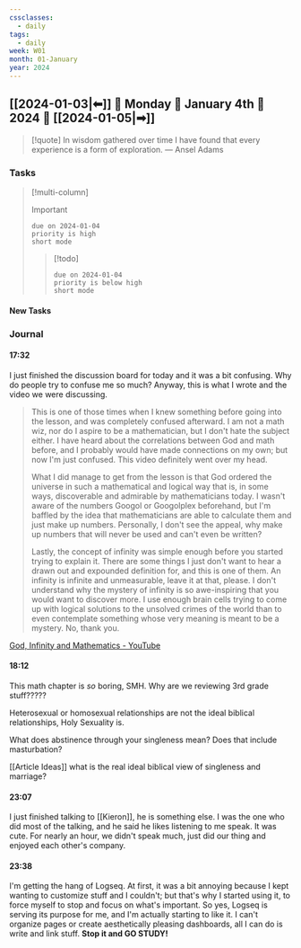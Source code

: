 ```yaml
---
cssclasses:
  - daily
tags:
  - daily
week: W01
month: 01-January
year: 2024
---
```


## [[2024-01-03|⬅]] 🔹 Monday 🔹 January 4th 🔹 2024 🔹 [[2024-01-05|➡]]

> [!quote] In wisdom gathered over time I have found that every experience is a form of exploration.
> — Ansel Adams

### Tasks

> [!multi-column]
> 
> > [!important]
> > ```tasks
> > due on 2024-01-04
> > priority is high
> > short mode
> > ```
> 
> > [!todo]
> > ```tasks
> > due on 2024-01-04
> > priority is below high
> > short mode
> > ```

#### New Tasks

### Journal

#### 17:32

I just finished the discussion board for today and it was a bit confusing. Why do people try to confuse me so much? Anyway, this is what I wrote and the video we were discussing.

> This is one of those times when I knew something before going into the lesson, and was completely confused afterward. I am not a math wiz, nor do I aspire to be a mathematician, but I don't hate the subject either. I have heard about the correlations between God and math before, and I probably would have made connections on my own; but now I'm just confused. This video definitely went over my head.
> 
> What I did manage to get from the lesson is that God ordered the universe in such a mathematical and logical way that is, in some ways, discoverable and admirable by mathematicians today. I wasn't aware of the numbers Googol or Googolplex beforehand, but I'm baffled by the idea that mathematicians are able to calculate them and just make up numbers. Personally, I don't see the appeal, why make up numbers that will never be used and can't even be written?
> 
> Lastly, the concept of infinity was simple enough before you started trying to explain it. There are some things I just don't want to hear a drawn out and expounded definition for, and this is one of them. An infinity is infinite and unmeasurable, leave it at that, please. I don't understand why the mystery of infinity is so awe-inspiring that you would want to discover more. I use enough brain cells trying to come up with logical solutions to the unsolved crimes of the world than to even contemplate something whose very meaning is meant to be a mystery. No, thank you.

[God, Infinity and Mathematics - YouTube](https://youtu.be/u2RQiqosO8Y)

#### 18:12

This math chapter is *so* boring, SMH. Why are we reviewing 3rd grade stuff?????

Heterosexual or homosexual relationships are not the ideal biblical relationships, Holy Sexuality is.

What does abstinence through your singleness mean? Does that include masturbation?

[[Article Ideas]] what is the real ideal biblical view of singleness and marriage?

#### 23:07

I just finished talking to [[Kieron]], he is something else. I was the one who did most of the talking, and he said he likes listening to me speak. It was cute. For nearly an hour, we didn't speak much, just did our thing and enjoyed each other's company.

#### 23:38

I'm getting the hang of Logseq. At first, it was a bit annoying because I kept wanting to customize stuff and I couldn't; but that's why I started using it, to force myself to stop and focus on what's important. So yes, Logseq is serving its purpose for me, and I'm actually starting to like it. I can't organize pages or create aesthetically pleasing dashboards, all I can do is write and link stuff. **Stop it and GO STUDY!**